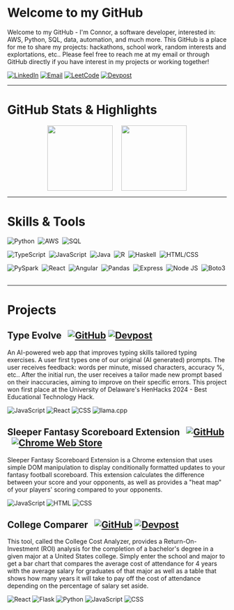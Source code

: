 # Welcome to my GitHub
Welcome to my GitHub - I'm Connor, a software developer, interested in: AWS, Python, SQL, data, automation, and much more. This GitHub is a place for me to share my projects: hackathons, school work, random interests and explortations, etc.. Please feel free to reach me at my email or through GitHub directly if you have interest in my projects or working together!

[![LinkedIn](https://img.shields.io/badge/LinkedIn-%230077B5.svg?style=for-the-badge&logo=linkedin&logoColor=white)](https://www.linkedin.com/in/connorsaunders/)
[![Email](https://img.shields.io/badge/Email-%23D14836.svg?style=for-the-badge&logo=gmail&logoColor=white)](mailto:connorsaunders18@gmail.com)
[![LeetCode](https://img.shields.io/badge/LeetCode-FFA116?style=for-the-badge&logo=leetcode&logoColor=black)](https://leetcode.com/TechBuzzwords/)
[![Devpost](https://img.shields.io/badge/Devpost-003E54?style=for-the-badge&logo=devpost&logoColor=white)](https://devpost.com/connorsaunders?ref_content=user-portfolio&ref_feature=portfolio&ref_medium=global-nav)

---
# GitHub Stats & Highlights

<div style="display: flex; align-items: center; gap: 20px; justify-content: center;">
  <img src="https://github-readme-stats.vercel.app/api?username=connorsaunders&show_icons=true&theme=tokyonight" style="height: 150px;">
  <img src="https://github-readme-stats.vercel.app/api/top-langs/?username=connorsaunders&layout=compact&theme=tokyonight" style="height: 150px;">
</div>


---
# Skills & Tools
![Python](https://img.shields.io/badge/Python-3776AB?style=for-the-badge&logo=python&logoColor=white)&nbsp; ![AWS](https://img.shields.io/badge/AWS-232F3E?style=for-the-badge&logo=amazon-aws&logoColor=white)&nbsp; ![SQL](https://img.shields.io/badge/SQL-005C84?style=for-the-badge&logo=postgresql&logoColor=white)

![TypeScript](https://img.shields.io/badge/TypeScript-007ACC?style=for-the-badge&logo=typescript&logoColor=white)&nbsp; 
![JavaScript](https://img.shields.io/badge/JavaScript-F7DF1E?style=for-the-badge&logo=javascript&logoColor=black)&nbsp; 
![Java](https://img.shields.io/badge/Java-007396?style=for-the-badge&logo=java&logoColor=white)&nbsp; 
![R](https://img.shields.io/badge/R-276DC3?style=for-the-badge&logo=r&logoColor=white)&nbsp; 
![Haskell](https://img.shields.io/badge/Haskell-5D4F85?style=for-the-badge&logo=haskell&logoColor=white)&nbsp; 
![HTML/CSS](https://img.shields.io/badge/HTML%2FCSS-E34F26?style=for-the-badge&logo=html5&logoColor=white)&nbsp;

![PySpark](https://img.shields.io/badge/PySpark-E25A1C?style=for-the-badge&logo=apachespark&logoColor=white)&nbsp; 
![React](https://img.shields.io/badge/React-61DAFB?style=for-the-badge&logo=react&logoColor=black)&nbsp; 
![Angular](https://img.shields.io/badge/Angular-DD0031?style=for-the-badge&logo=angular&logoColor=white)&nbsp; 
![Pandas](https://img.shields.io/badge/Pandas-150458?style=for-the-badge&logo=pandas&logoColor=white)&nbsp; 
![Express](https://img.shields.io/badge/Express-000000?style=for-the-badge&logo=express&logoColor=white)&nbsp; 
![Node JS](https://img.shields.io/badge/Node.js-339933?style=for-the-badge&logo=nodedotjs&logoColor=white)&nbsp; 
![Boto3](https://img.shields.io/badge/Boto3-232F3E?style=for-the-badge&logo=amazon-aws&logoColor=white)&nbsp; 

---
# Projects
## Type Evolve &nbsp; [![GitHub](https://img.shields.io/badge/GitHub-181717?style=for-the-badge&logo=github&logoColor=white)](https://github.com/MattBoraske/TypeEvolve)&nbsp;[![Devpost](https://img.shields.io/badge/Devpost-003E54?style=for-the-badge&logo=devpost&logoColor=white)](https://devpost.com/software/type-evolve)
An AI-powered web app that improves typing skills tailored typing exercises. A user first types one of our original (AI generated) prompts. The user receives feedback: words per minute, missed characters, accuracy %, etc.. After the initial run, the user receives a tailor made new prompt based on their inaccuracies, aiming to improve on their specific errors. This project won first place at the University of Delaware's HenHacks 2024 - Best Educational Technology Hack.  

![JavaScript](https://img.shields.io/badge/JavaScript-F7DF1E?style=for-the-badge&logo=javascript&logoColor=black) ![React](https://img.shields.io/badge/React-61DAFB?style=for-the-badge&logo=react&logoColor=black) ![CSS](https://img.shields.io/badge/CSS-1572B6?style=for-the-badge&logo=css3&logoColor=white) ![llama.cpp](https://img.shields.io/badge/llama.cpp-Informational?style=for-the-badge&logo=cpp&logoColor=white)

## Sleeper Fantasy Scoreboard Extension  &nbsp; [![GitHub](https://img.shields.io/badge/GitHub-181717?style=for-the-badge&logo=github&logoColor=white)](https://github.com/connorsaunders/Simple-Sleeper-Extension)  &nbsp; [![Chrome Web Store](https://img.shields.io/badge/Chrome%20Web%20Store-4285F4?style=for-the-badge&logo=googlechrome&logoColor=white)](https://chromewebstore.google.com/detail/sleepercom-matchup-extens/bhojnnjccahkfeaalncnjhdhneecdecp)
Sleeper Fantasy Scoreboard Extension is a Chrome extension that uses simple DOM manipulation to display conditionally formatted updates to your fantasy football scoreboard. This extension calculates the difference between your score and your opponents, as well as provides a "heat map" of your players' scoring compared to your opponents.

![JavaScript](https://img.shields.io/badge/JavaScript-F7DF1E?style=for-the-badge&logo=javascript&logoColor=black) ![HTML](https://img.shields.io/badge/HTML-E34F26?style=for-the-badge&logo=html5&logoColor=white) ![CSS](https://img.shields.io/badge/CSS-1572B6?style=for-the-badge&logo=css3&logoColor=white) 

## College Comparer &nbsp; [![GitHub](https://img.shields.io/badge/GitHub-181717?style=for-the-badge&logo=github&logoColor=white)]([https://github.com/connorsaunders/college-comparer](https://github.com/MattBoraske/HenHacks_2023_College_Cost_Analyzer)) [![Devpost](https://img.shields.io/badge/Devpost-003E54?style=for-the-badge&logo=devpost&logoColor=white)](https://devpost.com/software/college-cost-analyzer)  

This tool, called the College Cost Analyzer, provides a Return-On-Investment (ROI) analysis for the completion of a bachelor's degree in a given major at a United States college. Simply enter the school and major to get a bar chart that compares the average cost of attendance for 4 years with the average salary for graduates of that major as well as a table that shows how many years it will take to pay off the cost of attendance depending on the percentage of salary set aside.

![React](https://img.shields.io/badge/React-61DAFB?style=for-the-badge&logo=react&logoColor=black)&nbsp;![Flask](https://img.shields.io/badge/Flask-000000?style=for-the-badge&logo=flask&logoColor=white)&nbsp;![Python](https://img.shields.io/badge/Python-3776AB?style=for-the-badge&logo=python&logoColor=white)&nbsp;![JavaScript](https://img.shields.io/badge/JavaScript-F7DF1E?style=for-the-badge&logo=javascript&logoColor=black)&nbsp;![CSS](https://img.shields.io/badge/CSS-1572B6?style=for-the-badge&logo=css3&logoColor=white)
